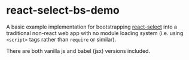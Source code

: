 react-select-bs-demo
=================
A basic example implementation for bootstrapping [react-select](https://github.com/JedWatson/react-select) into a traditional non-react web app with no module loading system (i.e. using `<script>` tags rather than `require` or similar).

There are both vanilla js and babel (jsx) versions included.
